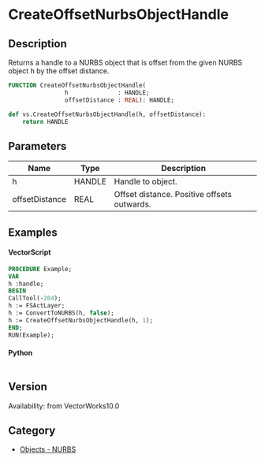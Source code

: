 # CreateOffsetNurbsObjectHandle

## Description
Returns a handle to a NURBS object that is offset from the given NURBS object h by the offset distance.

```pascal
FUNCTION CreateOffsetNurbsObjectHandle(
				h              : HANDLE;
				offsetDistance : REAL): HANDLE;
```

```python
def vs.CreateOffsetNurbsObjectHandle(h, offsetDistance):
    return HANDLE
```

## Parameters
|Name|Type|Description|
|---|---|---|
|h|HANDLE|Handle to object.|
|offsetDistance|REAL|Offset distance. Positive offsets outwards.|

## Examples
#### VectorScript ####
```pascal
PROCEDURE Example;
VAR
h :handle;
BEGIN
CallTool(-204);
h := FSActLayer;
h := ConvertToNURBS(h, false);
h := CreateOffsetNurbsObjectHandle(h, 1);
END;
RUN(Example);
```
#### Python ####
```python

```

## Version
Availability: from VectorWorks10.0

## Category
* [Objects - NURBS](../Categories/Objects%20-%20NURBS.md)
